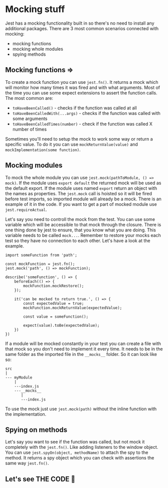 # Mocking stuff

Jest has a mocking functionality built in so there's no need to install any additional packages. There are 3 most common scenarios connected with mocking:

- mocking functions
- mocking whole modules
- spying methods

## Mocking functions =>

To create a mock function you can use `jest.fn()`. It returns a mock which will monitor how many times it was fired and with what arguments. Most of the time you can use some expect extensions to assert the function calls. The most common are:

- `toHaveBeenCalled()` - checks if the function was called at all
- `toHaveBeenCalledWith(...args)` - checks if the function was called with some arguments
- `toHaveBeenCalledTimes(number)` - check if the function was called X number of times

Sometimes you'll need to setup the mock to work some way or return a specific value. To do it you can use `mockReturnValue(value)` and `mockImplementation(some function)`.

## Mocking modules

To mock the whole module you can use `jest.mock(pathToModule, () => mock)`. If the module uses `export default` the returned mock will be used as the default export. If the module uses named `export` return an object with the names as properties. The `jest.mock` call is hoisted so it will be fired before test imports, so imported module will already be a mock. There is an example of it in the code. If you want to get a part of mocked module use `jest.requireActual`.

Let's say you need to controll the mock from the test. You can use some variable which will be accessible to that mock through the closure. There is one thing done by jest to ensure, that you know what you are doing. This variable needs to be called `mock...`. Remember to restore your mocks each test so they have no connection to each other. Let's have a look at the example.

```
import someFunction from 'path';

const mockFunction = jest.fn();
jest.mock('path', () => mockFunction);

describe('someFunction', () => {
    beforeEach(() => {
        mockFunction.mockRestore();
    });

    it('can be mocked to return true.', () => {
        const expectedValue = true;
        mockFunction.mockReturnValue(expectedValue);

        const value = someFunction();

        expect(value).toBe(expectedValue);
    })
})
```

If a module will be mocked constantly in your test you can create a file with that mock so you don't need to implement it every time. It needs to be in the same folder as the imported file in the `__mocks__` folder. So it can look like so:

```
src
|
--- myModule
    |
    ---index.js
    ---__mocks__
       |
       ---index.js
```

To use the mock just use `jest.mock(path)` without the inline function with the implementation.

## Spying on methods

Let's say you want to see if the function was called, but not mock it completely with the `jest.fn()`. Like adding listeners to the window object. You can use `jest.spyOn(object, methodName)` to attach the spy to the method. It returns a spy object which you can check with assertions the same way `jest.fn()`.

## Let's see THE CODE 🚀
